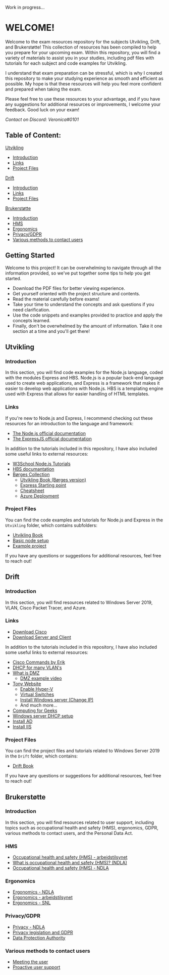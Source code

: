 Work in progress...

# WELCOME!

Welcome to the exam resources repository for the subjects Utvikling, Drift, and Brukerstøtte! This collection of resources has been compiled to help you prepare for your upcoming exam. Within this repository, you will find a variety of materials to assist you in your studies, including pdf files with tutorials for each subject and code examples for Utvikling.

I understand that exam preparation can be stressful, which is why I created this repository to make your studying experience as smooth and efficient as possible. My hope is that these resources will help you feel more confident and prepared when taking the exam.

Please feel free to use these resources to your advantage, and if you have any suggestions for additional resources or improvements, I welcome your feedback. Good luck on your exam!

*Contact on Discord: Veronica#0101*

## Table of Content:
[Utvikling](#utvikling)
  - [Introduction](#introduction)
  - [Links](#links)
  - [Project Files](#project-files)

[Drift](#drift)
  - [Introduction](#introduction-1)
  - [Links](#links-1)
  - [Project Files](#project-files-1)

[Brukerstøtte](#brukerstøtte)
  - [Introduction](#introduction-2)
  - [HMS](#hms)
  - [Ergonomics](#ergonomics)
  - [Privacy/GDPR](#privacygdpr)
  - [Various methods to contact users](#various-methods-to-contact-users)
  
  
## Getting Started

Welcome to this project! It can be overwhelming to navigate through all the information provided, so we've put together some tips to help you get started.

- Download the PDF files for better viewing experience.
- Get yourself oriented with the project structure and contents.
- Read the material carefully before exams!
- Take your time to understand the concepts and ask questions if you need clarification.
- Use the code snippets and examples provided to practice and apply the concepts learned.
- Finally, don't be overwhelmed by the amount of information. Take it one section at a time and you'll get there!

## Utvikling

### Introduction
In this section, you will find code examples for the Node.js language, coded with the modules Express and HBS. Node.js is a popular back-end language used to create web applications, and Express is a framework that makes it easier to develop web applications with Node.js. HBS is a templating engine used with Express that allows for easier handling of HTML templates.

### Links
If you're new to Node.js and Express, I recommend checking out these resources for an introduction to the language and framework:

- [The Node.js official documentation](https://nodejs.org/en/docs/)
- [The ExpressJS official documentation](https://expressjs.com/en/5x/api.html)

In addition to the tutorials included in this repository, I have also included some useful links to external resources:

- [W3School Node.js Tutorials](https://www.w3schools.com/nodejs/default.asp)
- [HBS documantation](https://www.npmjs.com/package/hbs)
- [Børges Collection](https://github.com/boggarp/Utvikling)
  - [Utvikling Book (Børges version)](https://indd.adobe.com/view/38062418-9d87-4b6e-b4fb-c907cd10f942)
  - [Express Starting point](https://github.com/boggarp/Express-Handlebars---Utganspunkt-v2)
  - [Cheatsheet](https://github.com/boggarp/Utvikling#cheatsheet)
  - [Azure Deployment](https://github.com/boggarp/Utvikling/tree/main/Web-Applikasjoner%20-%20Klient%20og%20Server/Leksjon%2014%20-%20Azure%20Deployment)
### Project Files
You can find the code examples and tutorials for Node.js and Express in the `Utvikling` folder, which contains subfolders:
 
- [Utvikling Book](https://github.com/AlmaDurhuus/Code-Examples/blob/master/Utvikling/Utvikling.pdf)
- [Basic node setup](https://github.com/AlmaDurhuus/Code-Examples/tree/master/Utvikling/base%20node%20setup)
- [Example project](https://github.com/AlmaDurhuus/Code-Examples/tree/master/Utvikling/examples)

If you have any questions or suggestions for additional resources, feel free to reach out!

 
 
 
## Drift

### Introduction
In this section, you will find resources related to Windows Server 2019, VLAN, Cisco Packet Tracer, and Azure.

### Links

- [Download Cisco](https://skillsforall.com/resources/lab-downloads?courseLang=en-US)
- [Download Server and Client](https://portal.azure.com/#view/Microsoft_Azure_Education/EducationMenuBlade/~/software)

In addition to the tutorials included in this repository, I have also included some useful links to external resources:

- [Cisco Commands by Erik](https://github.com/Kireobat/ciscoCommands)
- [DHCP for many VLAN's](https://www.youtube.com/watch?v=HmtxH5UlIS8)
- [What is DMZ](https://www.fortinet.com/resources/cyberglossary/what-is-dmz)
  - [DMZ example video](https://www.youtube.com/watch?v=MGNKjdGGRk0)
- [Tony Website](https://2itk.teknoblogg.no/2a/)
  - [Enable Hyper-V](https://www.youtube.com/watch?v=RK8T0KYE-rA)
  - [Virtual Switches](https://www.youtube.com/watch?v=WPYA2pqrwm0)
  - [Install Windows server (Change IP)](https://www.youtube.com/watch?v=CCDr44y0n0Y)
  - And much more...
 - [Computing for Geeks](https://computingforgeeks.com/)
  - [Windows server DHCP setup](https://computingforgeeks.com/how-to-install-and-configure-dhcp-server-on-windows-server/)
  - [Install AD](https://computingforgeeks.com/how-to-install-active-directory-domain-services-in-windows-server/)
  - [Install IIS](https://computingforgeeks.com/install-and-configure-iis-web-server-on-windows-server/)

### Project Files
You can find the project files and tutorials related to Windows Server 2019 in the `Drift` folder, which contains:

- [Drift Book](https://github.com/AlmaDurhuus/Code-Examples/blob/master/Drift/Drift.pdf)

If you have any questions or suggestions for additional resources, feel free to reach out!

 
 
 
 
 
## Brukerstøtte

### Introduction
In this section, you will find resources related to user support, including topics such as occupational health and safety (HMS), ergonomics, GDPR, various methods to contact users, and the Personal Data Act.

### HMS
- [Occupational health and safety (HMS) - arbeidstilsynet](https://www.arbeidstilsynet.no/hms/)
- [What is occupational health and safety (HMS)? (NDLA)](https://ndla.no/subject:1:09410bfa-5b0d-470b-8727-5006e711bc1f/topic:1:3c453fc0-54fc-4ef6-85f9-0ce56214116f/resource:1:142302)
- [Occupational health and safety (HMS) - NDLA](https://ndla.no/subject:f41eadfa-0749-4ab4-bc17-a500adad38b8/topic:7830bf51-e87d-41c5-9b96-34d866e779ad/)

### Ergonomics
- [Ergonomics - NDLA](https://ndla.no/subject:f41eadfa-0749-4ab4-bc17-a500adad38b8/topic:7830bf51-e87d-41c5-9b96-34d866e779ad/resource:2a5181f8-852d-4e61-9522-9ff8c61c46aa)
- [Ergonomics - arbeidstilsynet](https://www.arbeidstilsynet.no/tema/ergonomi/)
- [Ergonomics - SNL](https://sml.snl.no/ergonomi)

### Privacy/GDPR
- [Privacy - NDLA](https://ndla.no/subject:f41eadfa-0749-4ab4-bc17-a500adad38b8/topic:b560d9d8-e4b1-4f28-b171-9febe1b3c42e/)
- [Privacy legislation and GDPR](https://ndla.no/subject:f41eadfa-0749-4ab4-bc17-a500adad38b8/topic:b560d9d8-e4b1-4f28-b171-9febe1b3c42e/resource:1:101585)
- [Data Protection Authority](https://ndla.no/subject:f41eadfa-0749-4ab4-bc17-a500adad38b8/topic:b560d9d8-e4b1-4f28-b171-9febe1b3c42e/resource:1:101591)

### Various methods to contact users
- [Meeting the user](https://ndla.no/subject:f41eadfa-0749-4ab4-bc17-a500adad38b8/topic:9b8a879b-997d-4505-9c66-d46aaf3ed01e/)
- [Proactive user support](https://ndla.no/subject:f41eadfa-0749-4ab4-bc17-a500adad38b8/topic:51e81d2c-5536-4133-85fd-97d810ef0240/resource:55fb3b31-f3d9-40c5-ad19-db5469ff7673)




